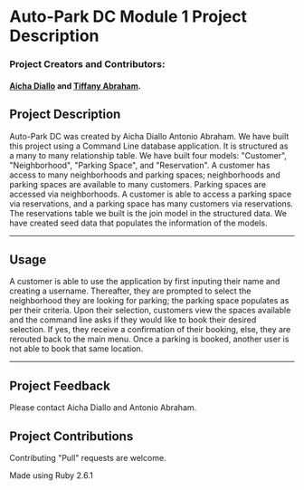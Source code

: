 # Auto-Park DC Module 1 Project Description

### Project Creators and Contributors:
#### [Aicha Diallo](https://github.com/dialloai) and [Tiffany Abraham](https://github.com/boostinwrx/).

## Project Description
Auto-Park DC was created by Aicha Diallo Antonio Abraham. We have built this project using a Command Line database application. It is structured as a many to many relationship table. We have built four models: "Customer", "Neighborhood", "Parking Space", and "Reservation". A customer has access to many neighborhoods and parking spaces; neighborhoods and parking spaces are available to many customers. Parking spaces are accessed via neighborhoods. A customer is able to access a parking space via reservations, and a parking space has many customers via reservations. The reservations table we built is the join model in the structured data. We have created seed data that populates the information of the models.

----

## Usage
A customer is able to use the application by first inputing their name and creating a username. Thereafter, they are prompted to select the neighborhood they are looking for parking; the parking space populates as per their criteria. Upon their selection, customers view the spaces available and the command line asks if they would like to book their desired selection. If yes, they receive a confirmation of their booking, else, they are rerouted back to the main menu. Once a parking is booked, another user is not able to book that same location.

----

## Project Feedback
Please contact Aicha Diallo and Antonio Abraham.

## Project Contributions
Contributing "Pull" requests are welcome.

Made using Ruby 2.6.1
